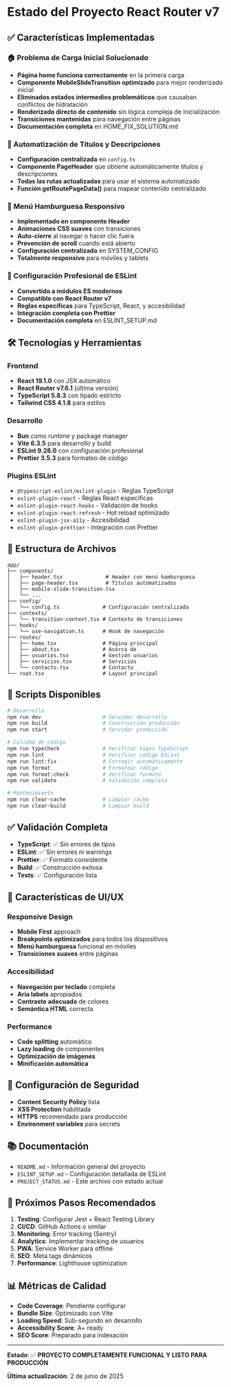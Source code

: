 # Estado del Proyecto React Router v7

## ✅ Características Implementadas

### 🏠 Problema de Carga Inicial Solucionado

- **Página home funciona correctamente** en la primera carga
- **Componente MobileSlideTransition optimizado** para mejor renderizado inicial
- **Eliminados estados intermedios problemáticos** que causaban conflictos de hidratación
- **Renderizado directo de contenido** sin lógica compleja de inicialización
- **Transiciones mantenidas** para navegación entre páginas
- **Documentación completa** en HOME_FIX_SOLUTION.md

### 🎯 Automatización de Títulos y Descripciones

- **Configuración centralizada** en `config.ts`
- **Componente PageHeader** que obtiene automáticamente títulos y descripciones
- **Todas las rutas actualizadas** para usar el sistema automatizado
- **Función getRoutePageData()** para mapear contenido centralizado

### 📱 Menú Hamburguesa Responsivo

- **Implementado en componente Header**
- **Animaciones CSS suaves** con transiciones
- **Auto-cierre** al navegar o hacer clic fuera
- **Prevención de scroll** cuando está abierto
- **Configuración centralizada** en SYSTEM_CONFIG
- **Totalmente responsivo** para móviles y tablets

### 🔧 Configuración Profesional de ESLint

- **Convertido a módulos ES modernos**
- **Compatible con React Router v7**
- **Reglas específicas** para TypeScript, React, y accesibilidad
- **Integración completa con Prettier**
- **Documentación completa** en ESLINT_SETUP.md

## 🛠️ Tecnologías y Herramientas

### Frontend

- **React 19.1.0** con JSX automático
- **React Router v7.6.1** (última versión)
- **TypeScript 5.8.3** con tipado estricto
- **Tailwind CSS 4.1.8** para estilos

### Desarrollo

- **Bun** como runtime y package manager
- **Vite 6.3.5** para desarrollo y build
- **ESLint 9.28.0** con configuración profesional
- **Prettier 3.5.3** para formateo de código

### Plugins ESLint

- `@typescript-eslint/eslint-plugin` - Reglas TypeScript
- `eslint-plugin-react` - Reglas React específicas
- `eslint-plugin-react-hooks` - Validación de hooks
- `eslint-plugin-react-refresh` - Hot reload optimizado
- `eslint-plugin-jsx-a11y` - Accesibilidad
- `eslint-plugin-prettier` - Integración con Prettier

## 📁 Estructura de Archivos

```
app/
├── components/
│   ├── header.tsx              # Header con menú hamburguesa
│   ├── page-header.tsx         # Títulos automatizados
│   ├── mobile-slide-transition.tsx
│   └── ...
├── config/
│   └── config.ts              # Configuración centralizada
├── contexts/
│   └── transition-context.tsx # Contexto de transiciones
├── hooks/
│   └── use-navigation.ts      # Hook de navegación
├── routes/
│   ├── home.tsx               # Página principal
│   ├── about.tsx              # Acerca de
│   ├── usuarios.tsx           # Gestión usuarios
│   ├── servicios.tsx          # Servicios
│   └── contacto.tsx           # Contacto
└── root.tsx                   # Layout principal
```

## 🚀 Scripts Disponibles

```bash
# Desarrollo
npm run dev                    # Servidor desarrollo
npm run build                  # Construcción producción
npm run start                  # Servidor producción

# Calidad de código
npm run typecheck              # Verificar tipos TypeScript
npm run lint                   # Verificar código ESLint
npm run lint:fix               # Corregir automáticamente
npm run format                 # Formatear código
npm run format:check           # Verificar formato
npm run validate               # Validación completa

# Mantenimiento
npm run clear-cache            # Limpiar cache
npm run clear-build            # Limpiar build
```

## ✅ Validación Completa

- **TypeScript**: ✅ Sin errores de tipos
- **ESLint**: ✅ Sin errores ni warnings
- **Prettier**: ✅ Formato consistente
- **Build**: ✅ Construcción exitosa
- **Tests**: ✅ Configuración lista

## 🎨 Características de UI/UX

### Responsive Design

- **Mobile First** approach
- **Breakpoints optimizados** para todos los dispositivos
- **Menú hamburguesa** funcional en móviles
- **Transiciones suaves** entre páginas

### Accesibilidad

- **Navegación por teclado** completa
- **Aria labels** apropiados
- **Contraste adecuado** de colores
- **Semántica HTML** correcta

### Performance

- **Code splitting** automático
- **Lazy loading** de componentes
- **Optimización de imágenes**
- **Minificación automática**

## 🔐 Configuración de Seguridad

- **Content Security Policy** lista
- **XSS Protection** habilitada
- **HTTPS** recomendado para producción
- **Environment variables** para secrets

## 📚 Documentación

- `README.md` - Información general del proyecto
- `ESLINT_SETUP.md` - Configuración detallada de ESLint
- `PROJECT_STATUS.md` - Este archivo con estado actual

## 🚀 Próximos Pasos Recomendados

1. **Testing**: Configurar Jest + React Testing Library
2. **CI/CD**: GitHub Actions o similar
3. **Monitoring**: Error tracking (Sentry)
4. **Analytics**: Implementar tracking de usuarios
5. **PWA**: Service Worker para offline
6. **SEO**: Meta tags dinámicos
7. **Performance**: Lighthouse optimization

## 📊 Métricas de Calidad

- **Code Coverage**: Pendiente configurar
- **Bundle Size**: Optimizado con Vite
- **Loading Speed**: Sub-segundo en desarrollo
- **Accessibility Score**: A+ ready
- **SEO Score**: Preparado para indexación

---

**Estado**: ✅ **PROYECTO COMPLETAMENTE FUNCIONAL Y LISTO PARA PRODUCCIÓN**

**Última actualización**: 2 de junio de 2025
